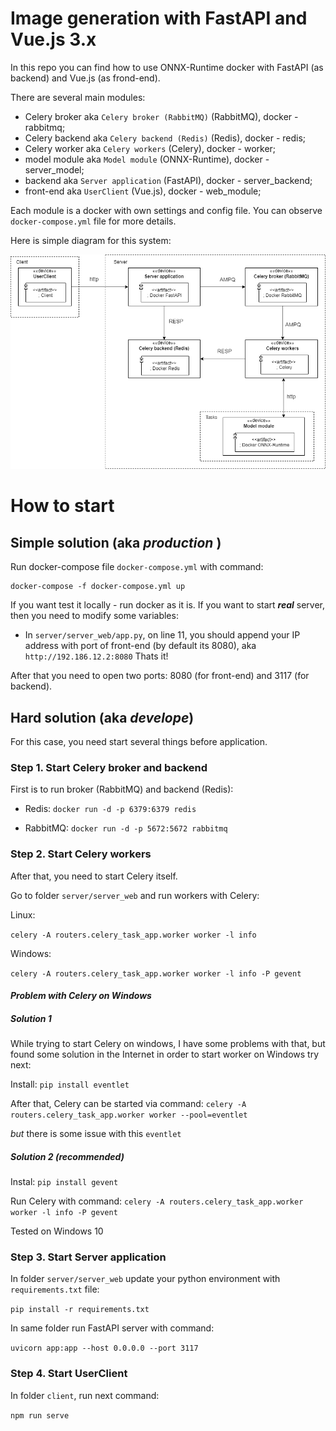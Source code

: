 # Image generation with FastAPI and Vue.js 3.x
In this repo you can find how to use ONNX-Runtime docker with FastAPI (as backend)
and Vue.js (as frond-end). 

There are several main modules: 
- Celery broker aka `Celery broker (RabbitMQ)` (RabbitMQ), docker - rabbitmq;
- Celery backend aka `Celery backend (Redis)` (Redis), docker - redis;
- Celery worker aka `Celery workers` (Celery), docker - worker;
- model module aka `Model module` (ONNX-Runtime), docker - server_model;
- backend aka `Server application` (FastAPI), docker - server_backend;
- front-end aka `UserClient` (Vue.js), docker - web_module;

Each module is a docker with own settings and config file. 
You can observe `docker-compose.yml` file for more details.

Here is simple diagram for this system:

<p align="center"><img src="docs_stuff/system_diagram.drawio.png" alt="System diagram"></p>

# How to start
## Simple solution (aka ***production*** )
Run docker-compose file `docker-compose.yml` with command:

```
docker-compose -f docker-compose.yml up
```

If you want test it locally - run docker as it is.
If you want to start ***real*** server, then you need to modify some variables:
- In `server/server_web/app.py`, on line 11, you should append 
your IP address with port of front-end (by default its 8080), aka `http://192.186.12.2:8080`
Thats it!

After that you need to open two ports: 8080 (for front-end) and 3117 (for backend).

## Hard solution (aka ***develope***)
For this case, you need start several things before application.

### Step 1. Start Celery broker and backend
First is to run broker (RabbitMQ) and backend (Redis):

- Redis:
`docker run -d -p 6379:6379 redis`

- RabbitMQ:
`docker run -d -p 5672:5672 rabbitmq`

### Step 2. Start Celery workers
After that, you need to start Celery itself.

Go to folder `server/server_web` and run workers with Celery:

Linux:

`celery -A routers.celery_task_app.worker worker -l info`

Windows:

`celery -A routers.celery_task_app.worker worker -l info -P gevent`

#### ***Problem with Celery on Windows***
##### ***Solution 1***
While trying to start Celery on windows, I have some problems with that,
but found some solution in the Internet
in order to start worker on Windows try next:

Install:
`pip install eventlet`

After that, Celery can be started via command:
`celery -A routers.celery_task_app.worker worker --pool=eventlet`

*but* there is some issue with this `eventlet`

##### ***Solution 2 (recommended)***

Instal: `pip install gevent`

Run Celery with command: `celery -A routers.celery_task_app.worker worker -l info -P gevent`

Tested on Windows 10

### Step 3. Start Server application
In folder `server/server_web` update your python environment with `requirements.txt` file:

`pip install -r requirements.txt`

In same folder run FastAPI server with command:

`uvicorn app:app --host 0.0.0.0 --port 3117`

### Step 4. Start UserClient
In folder `client`, run next command:

`npm run serve`

